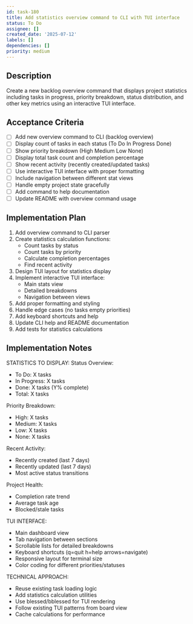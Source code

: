 ```yaml
---
id: task-180
title: Add statistics overview command to CLI with TUI interface
status: To Do
assignee: []
created_date: '2025-07-12'
labels: []
dependencies: []
priority: medium
---
```


## Description

Create a new backlog overview command that displays project statistics including tasks in progress, priority breakdown, status distribution, and other key metrics using an interactive TUI interface.

## Acceptance Criteria

- [ ] Add new overview command to CLI (backlog overview)
- [ ] Display count of tasks in each status (To Do In Progress Done)
- [ ] Show priority breakdown (High Medium Low None)
- [ ] Display total task count and completion percentage
- [ ] Show recent activity (recently created/updated tasks)
- [ ] Use interactive TUI interface with proper formatting
- [ ] Include navigation between different stat views
- [ ] Handle empty project state gracefully
- [ ] Add command to help documentation
- [ ] Update README with overview command usage

## Implementation Plan

1. Add overview command to CLI parser
2. Create statistics calculation functions:
   - Count tasks by status
   - Count tasks by priority  
   - Calculate completion percentages
   - Find recent activity
3. Design TUI layout for statistics display
4. Implement interactive TUI interface:
   - Main stats view
   - Detailed breakdowns
   - Navigation between views
5. Add proper formatting and styling
6. Handle edge cases (no tasks empty priorities)
7. Add keyboard shortcuts and help
8. Update CLI help and README documentation
9. Add tests for statistics calculations

## Implementation Notes

STATISTICS TO DISPLAY:
Status Overview:
- To Do: X tasks
- In Progress: X tasks  
- Done: X tasks (Y% complete)
- Total: X tasks

Priority Breakdown:
- High: X tasks
- Medium: X tasks
- Low: X tasks
- None: X tasks

Recent Activity:
- Recently created (last 7 days)
- Recently updated (last 7 days)
- Most active status transitions

Project Health:
- Completion rate trend
- Average task age
- Blocked/stale tasks

TUI INTERFACE:
- Main dashboard view
- Tab navigation between sections
- Scrollable lists for detailed breakdowns
- Keyboard shortcuts (q=quit h=help arrows=navigate)
- Responsive layout for terminal size
- Color coding for different priorities/statuses

TECHNICAL APPROACH:
- Reuse existing task loading logic
- Add statistics calculation utilities
- Use blessed/bblessed for TUI rendering
- Follow existing TUI patterns from board view
- Cache calculations for performance
